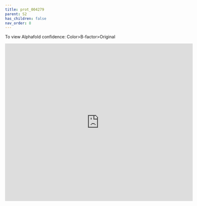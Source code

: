 ```yaml
---
title: prot_004279
parent: S2
has_children: false
nav_order: 8
---
```


To view Alphafold confidence: Color>B-factor>Original

<iframe src="https://www.ncbi.nlm.nih.gov/Structure/icn3d/full.html?url=https://raw.githubusercontent.com/shawnhsueh/design_view.io/main/mol/prot_004279/relaxed_model_3_rank0.pdb&width=600&height=500&showcommand=1&mobilemenu=1&showtitle=1&&command=defined+sets;set+background+white;+set+view+detailed+view;+set+annotation+interaction;+select+.A:GSDGGSGGGSRDHMVLHEYVNAAGIT+%7C+name+Linker_GFP11;+select+saved+atoms+Linker_GFP11;+color+F00;+select+.A:MHHHHHHSSGSDQEAKPSTEDLGDKKEGEYIKLKVIGQDSSEIHFKVKMTTHLKKLKESYCQRQGVPMNSLRFLFEGQRIADNHTPKELGMEEEDVIEVYQEQTGGAM+%7C+name+HIS_SUMO;+select+saved+atoms+HIS_SUMO;+color+FFA500;+clear+all" width="620" height="520" style="border:none"></iframe>
